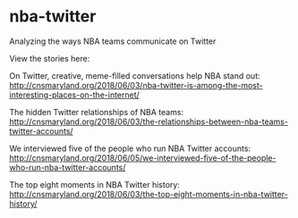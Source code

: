 # nba-twitter
Analyzing the ways NBA teams communicate on Twitter

View the stories here:

On Twitter, creative, meme-filled conversations help NBA stand out:
http://cnsmaryland.org/2018/06/03/nba-twitter-is-among-the-most-interesting-places-on-the-internet/

The hidden Twitter relationships of NBA teams:
http://cnsmaryland.org/2018/06/03/the-relationships-between-nba-teams-twitter-accounts/

We interviewed five of the people who run NBA Twitter accounts:
http://cnsmaryland.org/2018/06/05/we-interviewed-five-of-the-people-who-run-nba-twitter-accounts/

The top eight moments in NBA Twitter history:
http://cnsmaryland.org/2018/06/03/the-top-eight-moments-in-nba-twitter-history/
